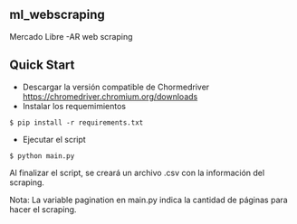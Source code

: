 ## ml_webscraping

Mercado Libre -AR web scraping

## Quick Start

* Descargar la versión compatible de Chormedriver <https://chromedriver.chromium.org/downloads>
* Instalar los requemimientos
```
$ pip install -r requirements.txt
```

* Ejecutar el script
```
$ python main.py
```
Al finalizar el script, se creará un archivo .csv con la información del scraping.

Nota: La variable pagination en main.py indica la cantidad de páginas para hacer el scraping.